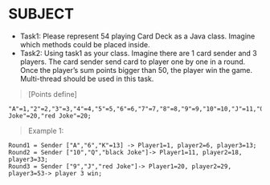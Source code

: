 # SUBJECT
* Task1: Please represent 54 playing Card Deck as a Java class. Imagine which methods could be placed inside.
* Task2: Using task1 as your class. Imagine there are 1 card sender and 3 players. The card sender send card to player one by one in a round. Once the player’s sum points bigger than 50, the player win the game.  Multi-thread should be used in this task.

> [Points define]
```text
"A"=1,"2"=2,"3"=3,"4"=4,"5"=5,"6"=6,"7"=7,"8"=8,"9"=9,"10"=10,"J"=11,"Q"=12,"K"=13,"black Joke"=20,"red Joke"=20;
```

> Example 1:
```text
Round1 = Sender ["A","6","K"=13] -> Player1=1, player2=6, player3=13;
Round2 = Sender ["10","Q","black Joke"]-> Player1=11, player2=18, player3=33;
Round3 = Sender ["9","J","red Joke"]-> Player1=20, player2=29, player3=53-> player 3 win;
```


